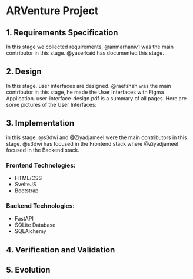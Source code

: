 # ARVenture Project
## 1. Requirements Specification
In this stage we collected requirements, @anmarhaniv1 was the main contributor in this stage. @yaserkaid has documented this stage.

## 2. Design
In this stage, user interfaces are designed. @raefshah was the main contributor in this stage, he made the User Interfaces with Figma Application. user-interface-design.pdf is a summary of all pages. Here are some pictures of the User Interfaces: 

## 3. Implementation
in this stage, @s3dwi and @Ziyadjameel were the main contributors in this stage. @s3dwi has focused in the Frontend stack where @Ziyadjameel focused in the Backend stack. 

### Frontend Technologies:
- HTML/CSS
- SvelteJS
- Bootstrap
### Backend Technologies:
- FastAPI
- SQLite Database
- SQLAlchemy

## 4. Verification and Validation

## 5. Evolution

